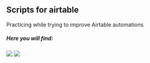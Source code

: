 ## Scripts for airtable

Practicing while trying to improve Airtable automations

##### Here you will find:

![](https://img.shields.io/badge/JavaScript-323330?style=for-the-badge&logo=javascript&logoColor=F7DF1E) ![](https://img.shields.io/badge/Airtable-18BFFF?style=for-the-badge&logo=Airtable&logoColor=white) 
